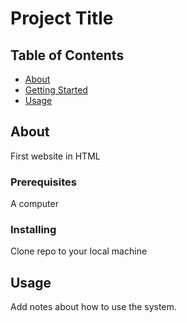 # Project Title

## Table of Contents

- [About](#about)
- [Getting Started](#getting_started)
- [Usage](#usage)

## About <a name = "about"></a>

First website in HTML

### Prerequisites

A computer

### Installing

Clone repo to your local machine

## Usage <a name = "usage"></a>

Add notes about how to use the system.
